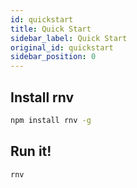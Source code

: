 ```yaml
---
id: quickstart
title: Quick Start
sidebar_label: Quick Start
original_id: quickstart
sidebar_position: 0
---
```


<!-- <img className="header-image" src="https://renative.org/img/ic_quickstart.png" width="50" height="50" /> -->

## Install rnv

```bash
npm install rnv -g
```

## Run it!

```bash
rnv
```
